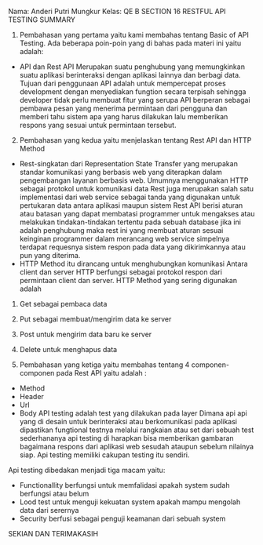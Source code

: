 Nama: Anderi Putri Mungkur
Kelas: QE B 
SECTION 16
RESTFUL API TESTING
SUMMARY 

1.	Pembahasan yang pertama yaitu kami membahas tentang Basic of API  Testing.
Ada beberapa poin-poin yang di bahas pada materi ini yaitu adalah: 
-	API dan Rest API
Merupakan suatu penghubung yang memungkinkan suatu aplikasi berinteraksi dengan aplikasi lainnya dan berbagi data.
Tujuan dari penggunaan API adalah untuk mempercepat proses development dengan menyediakan fungtion secara terpisah sehingga developer tidak perlu membuat fitur yang serupa API berperan sebagai pembawa pesan yang menerima permintaan dari pengguna dan memberi tahu sistem apa yang harus dilakukan lalu memberikan respons yang sesuai untuk permintaan tersebut.

2.	Pembahasan yang kedua yaitu menjelaskan tentang Rest API dan HTTP  Method 
-	Rest-singkatan dari Representation State Transfer yang merupakan standar komunikasi yang berbasis web yang diterapkan dalam pengembangan layanan berbasis web. Umumnya menggunakan HTTP sebagai protokol untuk komunikasi data Rest juga merupakan salah satu implementasi dari web service sebagai tanda yang digunakan untuk pertukaran data antara aplikasi maupun sistem Rest API berisi aturan atau batasan yang dapat membatasi programmer untuk mengakses atau melakukan tindakan-tindakan tertentu pada sebuah database jika ini adalah penghubung maka rest ini yang membuat aturan sesuai keinginan programmer dalam merancang web service simpelnya terdapat requesnya sistem respon pada data yang dikirimkannya atau pun yang diterima.
-	HTTP Method itu dirancang untuk menghubungkan komunikasi Antara client dan server HTTP berfungsi sebagai protokol respon dari permintaan client dan server. HTTP Method yang sering digunakan adalah 
1.	Get sebagai pembaca data 
2.	Put sebagai membuat/mengirim data ke server 
3.	Post untuk mengirim data baru ke server 
4.	Delete untuk menghapus data 

3.	Pembahasan yang ketiga yaitu membahas tentang 4 componen-componen pada Rest API yaitu adalah :
-	Method 
-	Header 
-	Url 
-	Body 
API testing adalah test yang dilakukan pada layer Dimana api api yang di desain untuk berinteraksi atau berkomunikasi pada aplikasi dipastikan fungtional testnya melalui rangkaian atau set dari sebuah test sederhananya api testing di harapkan bisa memberikan gambaran bagaimana respons dari aplikasi web sesudah ataupun sebelum nilainya siap. Api testing memiliki cakupan testing itu sendiri. 

Api testing dibedakan menjadi tiga macam yaitu: 
-	Functionallity berfungsi untuk memfalidasi apakah system sudah berfungsi atau belum 
-	Lood test untuk menguji kekuatan system apakah mampu mengolah data dari serernya
-	Security berfusi sebagai penguji keamanan dari sebuah system 



SEKIAN DAN TERIMAKASIH
